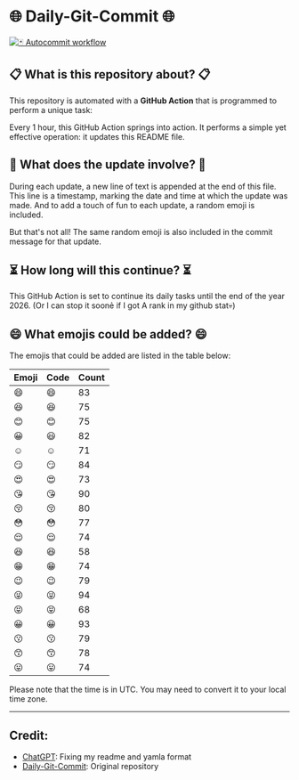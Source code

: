 # 🌐 Daily-Git-Commit 🌐

[![🃏 Autocommit workflow](https://github.com/kleqing/git-auto-commit/actions/workflows/main.yaml/badge.svg?event=check_run)](https://github.com/kleqing/git-auto-commit/actions/workflows/main.yaml)

## 📋 What is this repository about? 📋

This repository is automated with a **GitHub Action** that is programmed to perform a unique task:

Every 1 hour, this GitHub Action springs into action. It performs a simple yet effective operation: it updates this README file.

## 🔄 What does the update involve? 🔄

During each update, a new line of text is appended at the end of this file. This line is a timestamp, marking the date and time at which the update was made. And to add a touch of fun to each update, a random emoji is included.

But that's not all! The same random emoji is also included in the commit message for that update.

## ⏳ How long will this continue? ⏳

This GitHub Action is set to continue its daily tasks until the end of the year 2026. (Or I can stop it soonẻ if I got A rank in my github stat💀)

## 😄 What emojis could be added? 😄

The emojis that could be added are listed in the table below:

| Emoji | Code | Count |
| --- | --- | --- |
| 😄 | :smile: | 83 |
| 😆 | :laughing: | 75 |
| 😊 | :blush: | 75 |
| 😀 | :smiley: | 82 |
| ☺️ | :relaxed: | 71 |
| 😏 | :smirk: | 84 |
| 😍 | :heart_eyes: | 73 |
| 😘 | :kissing_heart: | 90 |
| 😚 | :kissing_closed_eyes: | 80 |
| 😳 | :flushed: | 77 |
| 😌 | :relieved: | 74 |
| 😆 | :satisfied: | 58 |
| 😁 | :grin: | 74 |
| 😉 | :wink: | 79 |
| 😜 | :stuck_out_tongue_winking_eye: | 94 |
| 😝 | :stuck_out_tongue_closed_eyes: | 68 |
| 😀 | :grinning: | 93 |
| 😗 | :kissing: | 79 |
| 😙 | :kissing_smiling_eyes: | 78 |
| 😛 | :stuck_out_tongue: | 74 |

Please note that the time is in UTC. You may need to convert it to your local time zone.

---

## Credit:

- [ChatGPT](chatgpt.com): Fixing my readme and yamla format
- [Daily-Git-Commit](https://github.com/diegomarty/daily-git-commit): Original repository

